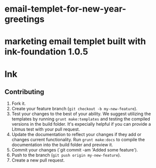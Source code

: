 # email-templet-for-new-year-greetings

# marketing email templet built with ink-foundation 1.0.5

# Ink

## Contributing

1. Fork it.
2. Create your feature branch (`git checkout -b my-new-feature`).
3. Test your changes to the best of your ability.  We suggest utilizing the templates by running `grunt make:templates` 
  and testing the compiled versions in the build folder.  It's expecially helpful if you can provide a Litmus test with 
  your pull request.
4. Update the documentation to reflect your changes if they add or changes current functionality. Run `grunt make:docs` 
  to compile the documentation into the build folder and preview it.
5. Commit your changes (`git commit -am 'Added some feature').
6. Push to the branch (`git push origin my-new-feature`).
7. Create a new pull request.
